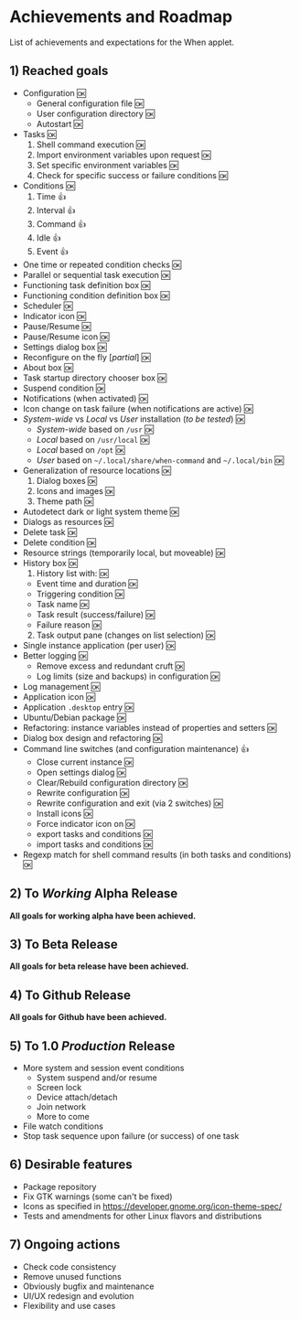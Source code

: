 # Achievements and Roadmap

List of achievements and expectations for the When applet.


## 1) Reached goals

* Configuration :ok:
  - General configuration file :ok:
  - User configuration directory :ok:
  - Autostart :ok:
* Tasks :ok:
  1. Shell command execution :ok:
  2. Import environment variables upon request :ok:
  3. Set specific environment variables :ok:
  4. Check for specific success or failure conditions :ok:
* Conditions :ok:
  1. Time :+1:
  2. Interval :+1:
  3. Command :+1:
  4. Idle :+1:
  5. Event :+1:
* One time or repeated condition checks :ok:
* Parallel or sequential task execution :ok:
* Functioning task definition box :ok:
* Functioning condition definition box :ok:
* Scheduler :ok:
* Indicator icon :ok:
* Pause/Resume :ok:
* Pause/Resume icon :ok:
* Settings dialog box :ok:
* Reconfigure on the fly [*partial*] :ok:
* About box :ok:
* Task startup directory chooser box :ok:
* Suspend condition :ok:
* Notifications (when activated) :ok:
* Icon change on task failure (when notifications are active) :ok:
* *System-wide* vs *Local* vs *User* installation (*to be tested*) :ok:
  - *System-wide* based on `/usr` :ok:
  - *Local* based on `/usr/local` :ok:
  - *Local* based on `/opt` :ok:
  - *User* based on `~/.local/share/when-command` and `~/.local/bin` :ok:
* Generalization of resource locations :ok:
  1. Dialog boxes :ok:
  2. Icons and images :ok:
  3. Theme path :ok:
* Autodetect dark or light system theme :ok:
* Dialogs as resources :ok:
* Delete task :ok:
* Delete condition :ok:
* Resource strings (temporarily local, but moveable) :ok:
* History box :ok:
  1. History list with: :ok:
    - Event time and duration :ok:
    - Triggering condition :ok:
    - Task name :ok:
    - Task result (success/failure) :ok:
    - Failure reason :ok:
  2. Task output pane (changes on list selection) :ok:
* Single instance application (per user) :ok:
* Better logging :ok:
  - Remove excess and redundant cruft :ok:
  - Log limits (size and backups) in configuration :ok:
* Log management :ok:
* Application icon :ok:
* Application `.desktop` entry :ok:
* Ubuntu/Debian package :ok:
* Refactoring: instance variables instead of properties and setters :ok:
* Dialog box design and refactoring :ok:
* Command line switches (and configuration maintenance) :+1:
  - Close current instance :ok:
  - Open settings dialog :ok:
  - Clear/Rebuild configuration directory :ok:
  - Rewrite configuration :ok:
  - Rewrite configuration and exit (via 2 switches) :ok:
  - Install icons :ok:
  - Force indicator icon on :ok:
  - export tasks and conditions :ok:
  - import tasks and conditions :ok:
* Regexp match for shell command results (in both tasks and conditions) :ok:


## 2) To *Working* Alpha Release

**All goals for working alpha have been achieved.**


## 3) To Beta Release

**All goals for beta release have been achieved.**


## 4) To Github Release

**All goals for Github have been achieved.**


## 5) To 1.0 *Production* Release

* More system and session event conditions
  - System suspend and/or resume
  - Screen lock
  - Device attach/detach
  - Join network
  - More to come
* File watch conditions
* Stop task sequence upon failure (or success) of one task


## 6) Desirable features

* Package repository
* Fix GTK warnings (some can't be fixed)
* Icons as specified in https://developer.gnome.org/icon-theme-spec/
* Tests and amendments for other Linux flavors and distributions


## 7) Ongoing actions

* Check code consistency
* Remove unused functions
* Obviously bugfix and maintenance
* UI/UX redesign and evolution
* Flexibility and use cases
